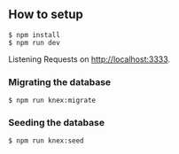 ## How to setup

    $ npm install
    $ npm run dev

Listening Requests on [http://localhost:3333](http://localhost:3333).

### Migrating the database

    $ npm run knex:migrate

### Seeding the database

    $ npm run knex:seed